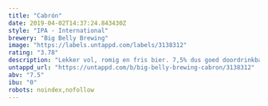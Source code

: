 ```yaml
---
title: "Cabrón"
date: 2019-04-02T14:37:24.843430Z
style: "IPA - International"
brewery: "Big Belly Brewing"
image: "https://labels.untappd.com/labels/3138312"
rating: "3.78"
description: "Lekker vol, romig en fris bier. 7,5% dus goed doordrinkbaar, maar met een mega body. Het heeft een flink aroma en dryhop hop dosering gekregen (13g/l), dubbel gedryhopt met de heerlijke hop Motueka. Deze hop geeft het bier tonen van limoen, limoenschil en daarnaast lekker veel tropische vruchten en citrus bitter. Nog een sterker lente profiel krijgt het bier door de lentebloem Hibiscus. Dit geeft het bier een licht zoet-zurige bessen smaak. "
untappd_url: "https://untappd.com/b/big-belly-brewing-cabron/3138312"
abv: "7.5"
ibu: "0"
robots: noindex,nofollow
---
```

